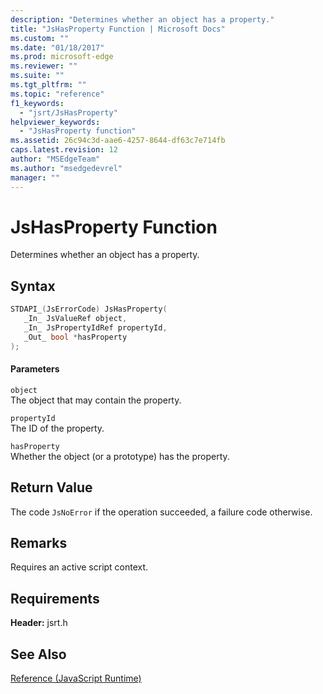 ```yaml
---
description: "Determines whether an object has a property."
title: "JsHasProperty Function | Microsoft Docs"
ms.custom: ""
ms.date: "01/18/2017"
ms.prod: microsoft-edge
ms.reviewer: ""
ms.suite: ""
ms.tgt_pltfrm: ""
ms.topic: "reference"
f1_keywords: 
  - "jsrt/JsHasProperty"
helpviewer_keywords: 
  - "JsHasProperty function"
ms.assetid: 26c94c3d-aae6-4257-8644-df63c7e714fb
caps.latest.revision: 12
author: "MSEdgeTeam"
ms.author: "msedgedevrel"
manager: ""
---
```

# JsHasProperty Function
Determines whether an object has a property.  
  
## Syntax  
  
```cpp  
STDAPI_(JsErrorCode) JsHasProperty(  
   _In_ JsValueRef object,  
   _In_ JsPropertyIdRef propertyId,  
   _Out_ bool *hasProperty  
);  
```  
  
#### Parameters  
 `object`  
 The object that may contain the property.  
  
 `propertyId`  
 The ID of the property.  
  
 `hasProperty`  
 Whether the object (or a prototype) has the property.  
  
## Return Value  
 The code `JsNoError` if the operation succeeded, a failure code otherwise.  
  
## Remarks  
 Requires an active script context.  
  
## Requirements  
 **Header:** jsrt.h  
  
## See Also  
 [Reference (JavaScript Runtime)](../chakra-hosting/reference-javascript-runtime.md)
